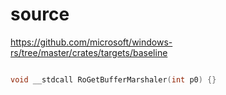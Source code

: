 # source

<https://github.com/microsoft/windows-rs/tree/master/crates/targets/baseline>

```c

void __stdcall RoGetBufferMarshaler(int p0) {}

```
